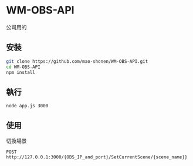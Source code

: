 # WM-OBS-API
公司用的

## 安裝
```bash
git clone https://github.com/mao-shonen/WM-OBS-API.git
cd WM-OBS-API
npm install
```

## 執行
```bash
node app.js 3000
```

## 使用
切換場景
```http
POST http://127.0.0.1:3000/{OBS_IP_and_port}/SetCurrentScene/{scene_name}}
```
